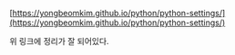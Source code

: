 [https://yongbeomkim.github.io/python/python-settings/](https://yongbeomkim.github.io/python/python-settings/)  

위 링크에 정리가 잘 되어있다.
<!--stackedit_data:
eyJoaXN0b3J5IjpbMTYwMTE2MjkxNywtMjA4ODc0NjYxMl19
-->